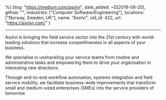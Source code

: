 %{
  blog: "https://medium.com/asolvi",
  date_added: ~D[2019-08-20],
  github: "",
  industries: ["Computer Software/Engineering"],
  locations: ["Norway, Sweden, UK"],
  name: "Asolvi",
  old_id: 422,
  url: "https://asolvi.com/"
}

---

Asolvi is bringing the field service sector into the 21st century with world-leading solutions that increase competitiveness in all aspects of your business.

We specialise in unshackling your service teams from routine and administrative tasks and empowering them to drive your organisation in interesting new directions.

Through end-to-end workflow automation, systems integration and field service mobility, we facilitate business-wide improvements that transform small and medium-sized enterprises (SMEs) into the service providers of tomorrow.
